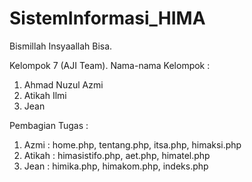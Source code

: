 # SistemInformasi_HIMA
Bismillah Insyaallah Bisa.

Kelompok 7 (AJI Team).
Nama-nama Kelompok :
1. Ahmad Nuzul Azmi
2. Atikah Ilmi
3. Jean

Pembagian Tugas :
1. Azmi : home.php, tentang.php, itsa.php, himaksi.php
2. Atikah : himasistifo.php, aet.php, himatel.php
3. Jean : himika.php, himakom.php, indeks.php

